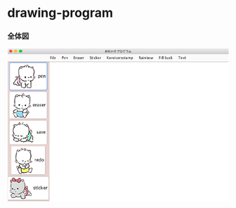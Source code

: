 # drawing-program  
### 全体図
![全体図](https://github.com/mononoke0/drawing-program/blob/master/overview_drawing.png)
